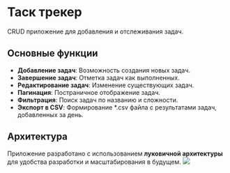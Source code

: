 # Таск трекер

CRUD приложение для добавления и отслеживания задач.

## Основные функции

- **Добавление задач**: Возможность создания новых задач.
- **Завершение задач**: Отметка задач как выполненных.
- **Редактирование задач**: Изменение существующих задач.
- **Пагинация**: Постраничное отображение задач.
- **Фильтрация**: Поиск задач по названию и сложности.
- **Экспорт в CSV**: Формирование *.csv файла с результатами задач, добавленных за день.

## Архитектура

Приложение разработано с использованием **луковичной архитектуры** для удобства разработки и масштабирования в будущем.
![](https://habrastorage.org/r/w1560/getpro/habr/upload_files/900/2b9/727/9002b9727fba0bcf68db8b9e797ead34.jpg)
